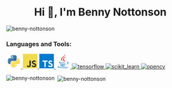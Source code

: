 <h1 align="center">Hi 👋, I'm Benny Nottonson</h1>
<p align="left">
  <img src="https://komarev.com/ghpvc/?username=benny-nottonson&label=Profile%20views&color=0e75b6&style=flat" alt="benny-nottonson" />
</p>
<h3 align="left">Languages and Tools:</h3>
<p align="left">
  <a href="https://www.python.org" target="_blank" rel="noreferrer">
    <img src="https://raw.githubusercontent.com/devicons/devicon/master/icons/python/python-original.svg" alt="python" width="40" height="40" />
  </a>
  <a href="https://developer.mozilla.org/en-US/docs/Web/JavaScript" target="_blank" rel="noreferrer">
    <img src="https://raw.githubusercontent.com/devicons/devicon/master/icons/javascript/javascript-original.svg" alt="javascript" width="40" height="40" />
  </a>
  <a href="https://www.typescriptlang.org/" target="_blank" rel="noreferrer">
    <img src="https://raw.githubusercontent.com/devicons/devicon/master/icons/typescript/typescript-original.svg" alt="typescript" width="40" height="40" />
  </a>
  <a href="https://www.java.com" target="_blank" rel="noreferrer">
    <img src="https://raw.githubusercontent.com/devicons/devicon/master/icons/java/java-original.svg" alt="java" width="40" height="40" />
  </a>
  <a href="https://www.tensorflow.org" target="_blank" rel="noreferrer">
    <img src="https://www.vectorlogo.zone/logos/tensorflow/tensorflow-icon.svg" alt="tensorflow" width="40" height="40" />
  </a>
  <a href="https://scikit-learn.org/" target="_blank" rel="noreferrer">
    <img src="https://upload.wikimedia.org/wikipedia/commons/0/05/Scikit_learn_logo_small.svg" alt="scikit_learn" width="40" height="40" />
  </a>
  <a href="https://opencv.org/" target="_blank" rel="noreferrer">
    <img src="https://www.vectorlogo.zone/logos/opencv/opencv-icon.svg" alt="opencv" width="40" height="40" />
  </a>
</p>
<p>
  <img align="left" src="https://github-readme-stats-sigma-five.vercel.app/api/top-langs?username=benny-nottonson&show_icons=true&locale=en&layout=compact" alt="benny-nottonson" />
</p>
<p>&nbsp; <img align="center" src="https://github-readme-stats.vercel.app/api?username=benny-nottonson&show_icons=true&locale=en" alt="benny-nottonson" />
</p>
